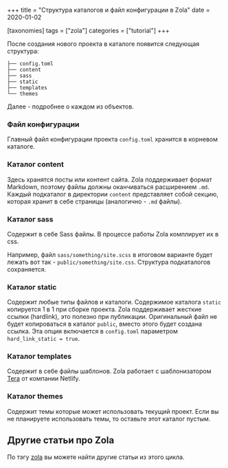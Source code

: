+++
title = "Структура каталогов и файл конфигурации в Zola"
date = 2020-01-02

[taxonomies]
tags = ["zola"]
categories = ["tutorial"]
+++

После создания нового проекта в каталоге появится следующая структура:

```
├── config.toml
├── content
├── sass
├── static
├── templates
└── themes
```

Далее - подробнее о каждом из объектов.

### Файл конфигурации

Главный файл конфигурации проекта `config.toml` хранится в корневом каталоге.

### Каталог content

Здесь хранятся посты или контент сайта. Zola поддерживает формат Markdown, 
поэтому файлы должны оканчиваться расширением `.md`. Каждый подкаталог в директории `content` представляет собой секцию, 
которая хранит в себе страницы (аналогично - `.md` файлы).

### Каталог sass
Содержит в себе Sass файлы. В процессе работы Zola комплирует их в css.

Например, файл `sass/something/site.scss` в итоговом варианте будет лежать вот так - `public/something/site.css`.
Структура подкаталогов сохраняется.


### Каталог static

Содержит любые типы файлов и каталоги. Содержимое каталога `static` копируется 1 в 1 при сборке проекта.
Zola поддерживает жесткие ссылки (hardlink), это полезно при публикации. Оригинальный файл не будет копироваться в каталог
`public`, вместо этого будет создана ссылка.
Эта опция включается в `config.toml` параметром `hard_link_static = true`. 


### Каталог templates

Содержит в себе файлы шаблонов. Zola работает с шаблонизатором [Tera](https://tera.netlify.com/) от компании Netlify.

### Каталог themes

Содержит темы которые может использовать текущий проект. Если вы не планируете использовать темы, то оставьте этот
каталог пустым.

## Другие статьи про Zola

По тэгу [zola](/tags/zola) вы можете найти другие статьи из этого цикла.
